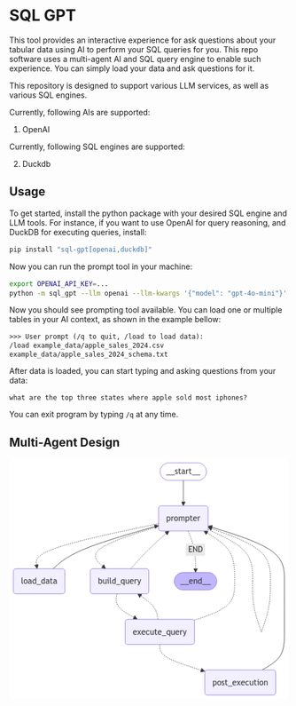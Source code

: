 # SQL GPT

This tool provides an interactive experience for ask questions about your tabular data using AI to perform your SQL queries for you.
This repo software uses a multi-agent AI and SQL query engine to enable such experience.
You can simply load your data and ask questions for it.

This repository is designed to support various LLM services, as well as various SQL engines.

Currently, following AIs are supported:

1. OpenAI

Currently, following SQL engines are supported:

2. Duckdb

## Usage

To get started, install the python package with your desired SQL engine and LLM tools.
For instance, if you want to use OpenAI for query reasoning, and DuckDB for executing queries, install:

```bash
pip install "sql-gpt[openai,duckdb]"
```

Now you can run the prompt tool in your machine:

```bash
export OPENAI_API_KEY=...
python -m sql_gpt --llm openai --llm-kwargs '{"model": "gpt-4o-mini"}' --engine duckdb
```

Now you should see prompting tool available.
You can load one or multiple tables in your AI context, as shown in the example bellow:

```
>>> User prompt (/q to quit, /load to load data):
/load example_data/apple_sales_2024.csv example_data/apple_sales_2024_schema.txt
```

After data is loaded, you can start typing and asking questions from your data:

```
what are the top three states where apple sold most iphones?
```

You can exit program by typing `/q` at any time.

## Multi-Agent Design

![SQL GPT](graph.png "SQL GPT Multi-Agent Design")
